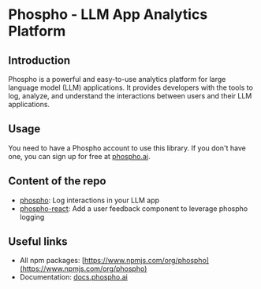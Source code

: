 # Phospho - LLM App Analytics Platform

## Introduction

Phospho is a powerful and easy-to-use analytics platform for large language model (LLM) applications. It provides developers with the tools to log, analyze, and understand the interactions between users and their LLM applications.

## Usage

You need to have a Phospho account to use this library. If you don't have one, you can sign up for free at [phospho.ai](https://phospho.ai).

## Content of the repo

- [phospho](./phospho/): Log interactions in your LLM app
- [phospho-react](./phospho-react): Add a user feedback component to leverage phospho logging

## Useful links

- All npm packages: [https://www.npmjs.com/org/phospho](https://www.npmjs.com/org/phospho)
- Documentation: [docs.phospho.ai](https://docs.phospho.ai)

